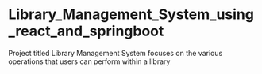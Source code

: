 # Library_Management_System_using_react_and_springboot
Project titled Library Management System focuses on the various operations that users can perform within a library
